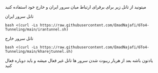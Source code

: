 میتونید از تانل زیر برای برقرای ارتباط میان سرور ایران و خارج خود استفاده کنید


تانل سرور ایران 
```
bash <(curl -Ls https://raw.githubusercontent.com/EmadNajafi/6To4-Tunneling/main/irantunnel.sh)
```

تانل سرور خارج 
````
bash <(curl -Ls https://raw.githubusercontent.com/EmadNajafi/6To4-Tunneling/main/kharejtunnel.sh)
````

یادتون باشه بعد از هربار ریبوت شدن سرور ها تانل غیر فعال میشه و باید دوباره فعال کنید
